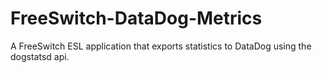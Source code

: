 FreeSwitch-DataDog-Metrics
==========================

A FreeSwitch ESL application that exports statistics to DataDog using the dogstatsd api. 
